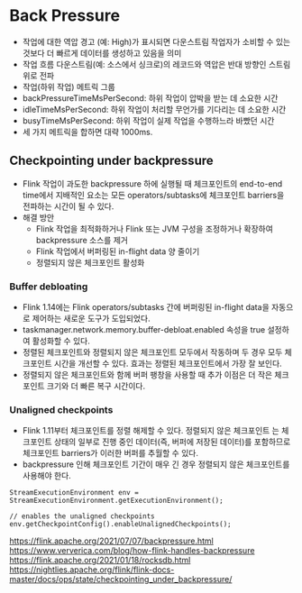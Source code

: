 # Back Pressure

- 작업에 대한 역압 경고 (예: High)가 표시되면 다운스트림 작업자가 소비할 수 있는 것보다 더 빠르게 데이터를 생성하고 있음을 의미
- 작업 흐름 다운스트림(예: 소스에서 싱크로)의 레코드와 역압은 반대 방향인 스트림 위로 전파
- 작업(하위 작업) 메트릭 그룹
 - backPressureTimeMsPerSecond: 하위 작업이 압박을 받는 데 소요한 시간
 - idleTimeMsPerSecond: 하위 작업이 처리할 무언가를 기다리는 데 소요한 시간
 - busyTimeMsPerSecond: 하위 작업이 실제 작업을 수행하느라 바빴던 시간
 - 세 가지 메트릭을 합하면 대략 1000ms.

## Checkpointing under backpressure
- Flink 작업이 과도한 backpressure 하에 실행될 때 체크포인트의 end-to-end time에서 지배적인 요소는 모든 operators/subtasks에 체크포인트 barriers을 전파하는 시간이 될 수 있다. 
- 해결 방안
  - Flink 작업을 최적화하거나 Flink 또는 JVM 구성을 조정하거나 확장하여 backpressure 소스를 제거
  - Flink 작업에서 버퍼링된  in-flight data 양 줄이기
  - 정렬되지 않은 체크포인트 활성화

### Buffer debloating
- Flink 1.14에는 Flink operators/subtasks 간에 버퍼링된 in-flight data을 자동으로 제어하는 새로운 도구가 도입되었다.
- taskmanager.network.memory.buffer-debloat.enabled 속성을 true 설정하여 활성화할 수 있다.
- 정렬된 체크포인트와 정렬되지 않은 체크포인트 모두에서 작동하며 두 경우 모두 체크포인트 시간을 개선할 수 있다. 효과는 정렬된 체크포인트에서 가장 잘 보인다.
- 정렬되지 않은 체크포인트와 함께 버퍼 팽창을 사용할 때 추가 이점은 더 작은 체크포인트 크기와 더 빠른 복구 시간이다.

### Unaligned checkpoints
- Flink 1.11부터 체크포인트를 정렬 해제할 수 있다. 정렬되지 않은 체크포인트 는 체크포인트 상태의 일부로 진행 중인 데이터(즉, 버퍼에 저장된 데이터)를 포함하므로 체크포인트 barriers가 이러한 버퍼를 추월할 수 있다.
- backpressure 인해 체크포인트 기간이 매우 긴 경우 정렬되지 않은 체크포인트를 사용해야 한다. 
````
StreamExecutionEnvironment env = StreamExecutionEnvironment.getExecutionEnvironment();

// enables the unaligned checkpoints
env.getCheckpointConfig().enableUnalignedCheckpoints();
````

https://flink.apache.org/2021/07/07/backpressure.html  
https://www.ververica.com/blog/how-flink-handles-backpressure  
https://flink.apache.org/2021/01/18/rocksdb.html  
https://nightlies.apache.org/flink/flink-docs-master/docs/ops/state/checkpointing_under_backpressure/
